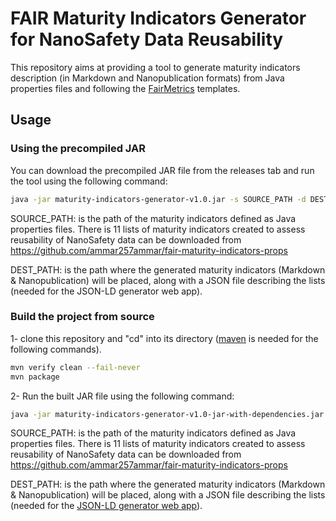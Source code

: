 # FAIR Maturity Indicators Generator for NanoSafety Data Reusability 

This repository aims at providing a tool to generate maturity indicators description (in Markdown and Nanopublication formats) from Java properties files and following the [FairMetrics](https://github.com/FAIRMetrics) templates.

## Usage

### Using the precompiled JAR

You can download the precompiled JAR file from the releases tab and run the tool using the following command:

```bash
java -jar maturity-indicators-generator-v1.0.jar -s SOURCE_PATH -d DEST_PATH
```

SOURCE_PATH: is the path of the maturity indicators defined as Java properties files. There is 11 lists of maturity indicators created to assess reusability of NanoSafety data can be downloaded from https://github.com/ammar257ammar/fair-maturity-indicators-props

DEST_PATH: is the path where the generated maturity indicators (Markdown & Nanopublication) will be placed, along with a JSON file describing the lists (needed for the JSON-LD generator web app).

### Build the project from source

1- clone this repository and "cd" into its directory ([maven](https://maven.apache.org/download.cgi) is needed for the following commands).

```bash
mvn verify clean --fail-never
mvn package 
```

2- Run the built JAR file using the following command:

```bash
java -jar maturity-indicators-generator-v1.0-jar-with-dependencies.jar -s SOURCE_PATH -d DEST_PATH
```

SOURCE_PATH: is the path of the maturity indicators defined as Java properties files. There is 11 lists of maturity indicators created to assess reusability of NanoSafety data can be downloaded from https://github.com/ammar257ammar/fair-maturity-indicators-props

DEST_PATH: is the path where the generated maturity indicators (Markdown & Nanopublication) will be placed, along with a JSON file describing the lists (needed for the [JSON-LD generator web app](https://github.com/ammar257ammar/fair-maturity-indicators-jsonld-webapp)).